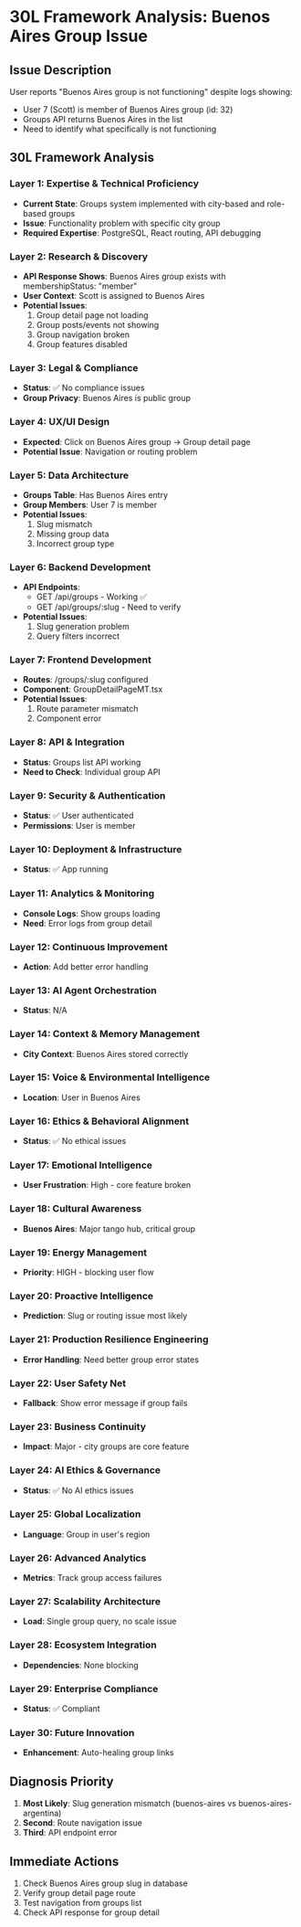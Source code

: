 # 30L Framework Analysis: Buenos Aires Group Issue

## Issue Description
User reports "Buenos Aires group is not functioning" despite logs showing:
- User 7 (Scott) is member of Buenos Aires group (id: 32)
- Groups API returns Buenos Aires in the list
- Need to identify what specifically is not functioning

## 30L Framework Analysis

### Layer 1: Expertise & Technical Proficiency
- **Current State**: Groups system implemented with city-based and role-based groups
- **Issue**: Functionality problem with specific city group
- **Required Expertise**: PostgreSQL, React routing, API debugging

### Layer 2: Research & Discovery
- **API Response Shows**: Buenos Aires group exists with membershipStatus: "member"
- **User Context**: Scott is assigned to Buenos Aires
- **Potential Issues**:
  1. Group detail page not loading
  2. Group posts/events not showing
  3. Group navigation broken
  4. Group features disabled

### Layer 3: Legal & Compliance
- **Status**: ✅ No compliance issues
- **Group Privacy**: Buenos Aires is public group

### Layer 4: UX/UI Design
- **Expected**: Click on Buenos Aires group → Group detail page
- **Potential Issue**: Navigation or routing problem

### Layer 5: Data Architecture
- **Groups Table**: Has Buenos Aires entry
- **Group Members**: User 7 is member
- **Potential Issues**:
  1. Slug mismatch
  2. Missing group data
  3. Incorrect group type

### Layer 6: Backend Development
- **API Endpoints**:
  - GET /api/groups - Working ✅
  - GET /api/groups/:slug - Need to verify
- **Potential Issues**:
  1. Slug generation problem
  2. Query filters incorrect

### Layer 7: Frontend Development
- **Routes**: /groups/:slug configured
- **Component**: GroupDetailPageMT.tsx
- **Potential Issues**:
  1. Route parameter mismatch
  2. Component error

### Layer 8: API & Integration
- **Status**: Groups list API working
- **Need to Check**: Individual group API

### Layer 9: Security & Authentication
- **Status**: ✅ User authenticated
- **Permissions**: User is member

### Layer 10: Deployment & Infrastructure
- **Status**: ✅ App running

### Layer 11: Analytics & Monitoring
- **Console Logs**: Show groups loading
- **Need**: Error logs from group detail

### Layer 12: Continuous Improvement
- **Action**: Add better error handling

### Layer 13: AI Agent Orchestration
- **Status**: N/A

### Layer 14: Context & Memory Management
- **City Context**: Buenos Aires stored correctly

### Layer 15: Voice & Environmental Intelligence
- **Location**: User in Buenos Aires

### Layer 16: Ethics & Behavioral Alignment
- **Status**: ✅ No ethical issues

### Layer 17: Emotional Intelligence
- **User Frustration**: High - core feature broken

### Layer 18: Cultural Awareness
- **Buenos Aires**: Major tango hub, critical group

### Layer 19: Energy Management
- **Priority**: HIGH - blocking user flow

### Layer 20: Proactive Intelligence
- **Prediction**: Slug or routing issue most likely

### Layer 21: Production Resilience Engineering
- **Error Handling**: Need better group error states

### Layer 22: User Safety Net
- **Fallback**: Show error message if group fails

### Layer 23: Business Continuity
- **Impact**: Major - city groups are core feature

### Layer 24: AI Ethics & Governance
- **Status**: ✅ No AI ethics issues

### Layer 25: Global Localization
- **Language**: Group in user's region

### Layer 26: Advanced Analytics
- **Metrics**: Track group access failures

### Layer 27: Scalability Architecture
- **Load**: Single group query, no scale issue

### Layer 28: Ecosystem Integration
- **Dependencies**: None blocking

### Layer 29: Enterprise Compliance
- **Status**: ✅ Compliant

### Layer 30: Future Innovation
- **Enhancement**: Auto-healing group links

## Diagnosis Priority
1. **Most Likely**: Slug generation mismatch (buenos-aires vs buenos-aires-argentina)
2. **Second**: Route navigation issue
3. **Third**: API endpoint error

## Immediate Actions
1. Check Buenos Aires group slug in database
2. Verify group detail page route
3. Test navigation from groups list
4. Check API response for group detail